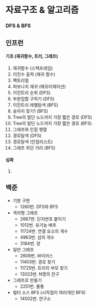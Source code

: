 # 자료구조 & 알고리즘



### DFS & BFS
## 인프런
#### 기초 (재귀함수, 트리, 그래프)
  1. 재귀함수 (스택프레임)
  2. 이진수 출력 (재귀 함수)
  3. 팩토리얼
  4. 피보나치 재귀 (메모이제이션)
  5. 이진트리 순회 (DFS)
  6. 부분집합 구하기 (DFS)
  7. 이진트리 레벨탐색 (BFS)
  8. 송아지 찾기1 (BFS)
  9. Tree의 말단 노드까지 가장 짧은 경로 (DFS)
  10. Tree의 말단 노드까지 가장 짧은 경로 (BFS)
  11. 그래프와 인접 행렬
  12. 경로탐색 (DFS)
  13. 경로탐색 (인접리스트)
  14. 그래프 최단 거리 (BFS)
#### 심화
1. 

## 백준
- 기본 구현
  - 1260번. DFS와 BFS  
- 격자형 그래프
  - 2667번. 단지번호 붙이기
  - 1012번. 유기농 배추
  - 11724번. 연결 요소의 개수
  - 4963번. 섬의 개수
  - 3184번. 양
- 일반 그래프
  - 2606번. 바이러스
  - 11403번. 경로 찾기
  - 11725번. 트리의 부모 찾기
  - 13023번. N명의 친구
- 그래프로 만들기
  - 2251번. 물통
- 멀터 소스 BFS (시작점이 여러개인 BFS)
  - 14502번. 연구소
